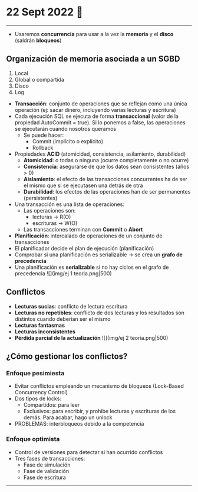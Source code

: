 # 22 Sept 2022 🧃
---
- Usaremos **concurrencia** para usar a la vez la **memoria** y el **disco** (saldrán **bloqueos**)

## Organización de memoria asociada a un SGBD
1. Local
2. Global o compartida
3. Disco
4. Log

- **Transacción**: conjunto de operaciones que se reflejan como una única operación (ej: sacar dinero, incluyendo varias lecturas y escritura)
- Cada ejecución SQL se ejecuta de forma **transaccional** (valor de la propiedad AutoCommit = true). Si lo ponemos a false, las operaciones se ejecutarán cuando nosotros queramos
	- Se puede hacer:
		- Commit (implícito o explícito)
		- Rollback
- Propiedades **ACID** (atomicidad, consistencia, asilamiento, durabilidad)
	- **Atomicidad**: o todas o ninguna (ocurre completamente o no ocurre)
	- **Consistencia**: asegurarse de que los datos sean consistentes (años > 0)
	- **Aislamiento**: el efecto de las transacciones concurrentes ha de ser el mismo que si se ejecutasen una detrás de otra
	- **Durabilidad**: los efectos de las operaciones han de ser permanentes (persistentes)
- Una transacción es una lista de operaciones:
	- Las operaciones son:
		- lecturas -> R(O)
		- escrituras -> W(O)
	- Las transacciones terminan con **Commit** o **Abort**
- **Planificación**: intercalado de operaciones de un conjunto de transacciones
- El planificador decide el plan de ejecución (planificación)
- Comprobar si una planificación es serializable -> se crea un **grafo de precedencia**
- Una planificación es **serializable** si no hay ciclos en el grafo de precedencia
![](img/ej 1 teoria.png|500)
## Conflictos
- **Lecturas sucias**: conflicto de lectura escritura
- **Lecturas no repetibles**: conflicto de dos lecturas y los resultados son distintos cuando deberían ser el mismo
- **Lecturas fantasmas**
- **Lecturas inconsistentes**
- **Pérdida parcial de la actualización**
![](img/ej 2 teoria.png|500)

## ¿Cómo gestionar los conflictos?
### Enfoque pesimiesta
- Evitar conflictos empleando un mecanismo de bloqueos (Lock-Based Concurrency Control)
- Dos tipos de locks:
	- Compartidos: para leer
	- Exclusivos: para escribir, y prohibe lecturas y escrituras de los demás. Para acabar, hago un unlock
- PROBLEMAS: interbloqueos debido a la competencia

### Enfoque optimista
- Control de versiones para detectar si han ocurrido conflictos
- Tres fases de transacciones:
	- Fase de simulación
	- Fase de validación
	- Fase de escritura

---